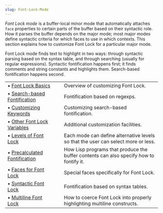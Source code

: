 ```yaml
---
slug: Font-Lock-Mode
---
```


*Font Lock mode* is a buffer-local minor mode that automatically attaches `face` properties to certain parts of the buffer based on their syntactic role. How it parses the buffer depends on the major mode; most major modes define syntactic criteria for which faces to use in which contexts. This section explains how to customize Font Lock for a particular major mode.

Font Lock mode finds text to highlight in two ways: through syntactic parsing based on the syntax table, and through searching (usually for regular expressions). Syntactic fontification happens first; it finds comments and string constants and highlights them. Search-based fontification happens second.

|                                                                            |    |                                                                                        |
| :------------------------------------------------------------------------- | -- | :------------------------------------------------------------------------------------- |
| • [Font Lock Basics](/docs/elisp/Font-Lock-Basics)                         |    | Overview of customizing Font Lock.                                                     |
| • [Search-based Fontification](/docs/elisp/Search_002dbased-Fontification) |    | Fontification based on regexps.                                                        |
| • [Customizing Keywords](/docs/elisp/Customizing-Keywords)                 |    | Customizing search-based fontification.                                                |
| • [Other Font Lock Variables](/docs/elisp/Other-Font-Lock-Variables)       |    | Additional customization facilities.                                                   |
| • [Levels of Font Lock](/docs/elisp/Levels-of-Font-Lock)                   |    | Each mode can define alternative levels so that the user can select more or less.      |
| • [Precalculated Fontification](/docs/elisp/Precalculated-Fontification)   |    | How Lisp programs that produce the buffer contents can also specify how to fontify it. |
| • [Faces for Font Lock](/docs/elisp/Faces-for-Font-Lock)                   |    | Special faces specifically for Font Lock.                                              |
| • [Syntactic Font Lock](/docs/elisp/Syntactic-Font-Lock)                   |    | Fontification based on syntax tables.                                                  |
| • [Multiline Font Lock](/docs/elisp/Multiline-Font-Lock)                   |    | How to coerce Font Lock into properly highlighting multiline constructs.               |
